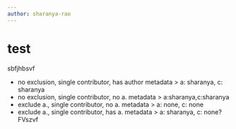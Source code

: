 ```yaml
---
author: sharanya-rao
---
```


# test
sbfjhbsvf
   + no exclusion, single contributor, has author metadata > a: sharanya, c: sharanya
   + no exclusion, single contributor, no a. metadata > a:sharanya,c:sharanya
   + exclude a., single contributor, no a. metadata > a: none, c: none
   + exclude a., single contributor, has a. metadata > a: sharanya, c: none?
FVszvf
